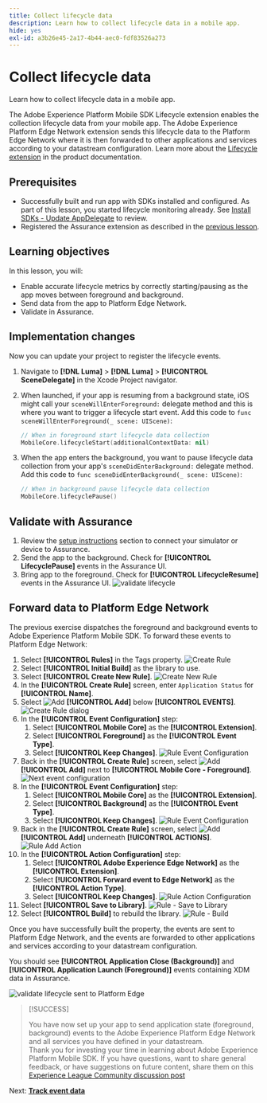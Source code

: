 ```yaml
---
title: Collect lifecycle data
description: Learn how to collect lifecycle data in a mobile app.
hide: yes
exl-id: a3b26e45-2a17-4b44-aec0-fdf83526a273
---
```

# Collect lifecycle data

Learn how to collect lifecycle data in a mobile app.

The Adobe Experience Platform Mobile SDK Lifecycle extension enables the collection  lifecycle data from your mobile app. The Adobe Experience Platform Edge Network extension sends this lifecycle data to the Platform Edge Network where it is then  forwarded to other applications and services according to your datastream configuration. Learn more about the [Lifecycle extension](https://developer.adobe.com/client-sdks/documentation/lifecycle-for-edge-network/) in the product documentation.


## Prerequisites

* Successfully built and run app with SDKs installed and configured. As part of this lesson, you started lifecycle monitoring already. See [Install SDKs - Update AppDelegate](install-sdks.md#update-appdelegate) to review.
* Registered the Assurance extension as described in the [previous lesson](install-sdks.md).

## Learning objectives

In this lesson, you will:

<!--
* Add lifecycle field group to the schema.
* -->
* Enable accurate lifecycle metrics by correctly starting/pausing as the app moves between foreground and background.
* Send data from the app to Platform Edge Network.
* Validate in Assurance.

<!--
## Add lifecycle field group to schema

The Consumer Experience Event field group you added in the [previous lesson](create-schema.md) already contains the lifecycle fields, so you can skip this step. If you don't use Consumer Experience Event field group in your own app, you can add the lifecycle fields by doing the following:

1. Navigate to the schema interface as described in the [previous lesson](create-schema.md).
1. Open the **Luma Mobile App Event Schema** schema and select **[!UICONTROL Add]** next to Field groups.
    ![select add](assets/lifecycle-add.png)
1. In the search bar, enter "lifecycle".
1. Select the checkbox next to **[!UICONTROL AEP Mobile Lifecycle Details]**.
1. Select **[!UICONTROL Add field groups]**.
    ![add field group](assets/lifecycle-lifecycle-field-group.png)
1. Select **[!UICONTROL Save]**.
    ![save](assets/lifecycle-lifecycle-save.png)
-->

## Implementation changes

Now you can update your project to register the lifecycle events.

1. Navigate to **[!DNL Luma]** > **[!DNL Luma]** > **[!UICONTROL SceneDelegate]** in the Xcode Project navigator.

1. When launched, if your app is resuming from a background state, iOS might call your `sceneWillEnterForeground:` delegate method and this is where you want to trigger a lifecycle start event. Add this code to `func sceneWillEnterForeground(_ scene: UIScene)`:
 
   ```swift
   // When in foreground start lifecycle data collection
   MobileCore.lifecycleStart(additionalContextData: nil)
   ```

1. When the app enters the background, you want to pause lifecycle data collection from your app's `sceneDidEnterBackground:` delegate method. Add this code to  `func sceneDidEnterBackground(_ scene: UIScene)`:

   ```swift
   // When in background pause lifecycle data collection
   MobileCore.lifecyclePause()
   ```

## Validate with Assurance

1. Review the [setup instructions](assurance.md#connecting-to-a-session) section to connect your simulator or device to Assurance.
1. Send the app to the background. Check for **[!UICONTROL LifecyclePause]** events in the Assurance UI.
1. Bring app to the foreground. Check for **[!UICONTROL LifecycleResume]** events in the Assurance UI.
![validate lifecycle](assets/lifecycle-lifecycle-assurance.png)


## Forward data to Platform Edge Network

The previous exercise dispatches the foreground and background events to Adobe Experience Platform Mobile SDK. To forward these events to Platform Edge Network:

1. Select **[!UICONTROL Rules]** in the Tags property.
   ![Create Rule](assets/rule-create.png)
1. Select **[!UICONTROL Initial Build]** as the library to use.
1. Select **[!UICONTROL Create New Rule]**.
   ![Create New Rule](assets/rules-create-new.png)
1. In the **[!UICONTROL Create Rule]** screen, enter `Application Status` for **[!UICONTROL Name]**.
1. Select ![Add](https://spectrum.adobe.com/static/icons/workflow_18/Smock_AddCircle_18_N.svg) **[!UICONTROL Add]** below **[!UICONTROL EVENTS]**.
   ![Create Rule dialog](assets/rule-create-name.png) 
1. In the **[!UICONTROL Event Configuration]** step:
   1. Select **[!UICONTROL Mobile Core]** as the **[!UICONTROL Extension]**.
   1. Select **[!UICONTROL Foreground]** as the **[!UICONTROL Event Type]**.
   1. Select **[!UICONTROL Keep Changes]**.
      ![Rule Event Configuration](assets/rule-event-configuration.png)
1. Back in the **[!UICONTROL Create Rule]** screen, select ![Add](https://spectrum.adobe.com/static/icons/workflow_18/Smock_AddCircle_18_N.svg) **[!UICONTROL Add]** next to **[!UICONTROL Mobile Core - Foreground]**.
   ![Next event configuration](assets/rule-event-configuration-next.png)
1. In the **[!UICONTROL Event Configuration]** step:
   1. Select **[!UICONTROL Mobile Core]** as the **[!UICONTROL Extension]**.
   1. Select **[!UICONTROL Background]** as the **[!UICONTROL Event Type]**.
   1. Select **[!UICONTROL Keep Changes]**.
      ![Rule Event Configuration](assets/rule-event-configuration-background.png)
1. Back in the **[!UICONTROL Create Rule]** screen, select ![Add](https://spectrum.adobe.com/static/icons/workflow_18/Smock_AddCircle_18_N.svg) **[!UICONTROL Add]** underneath **[!UICONTROL ACTIONS]**.
   ![Rule Add Action](assets/rule-action-button.png)
1. In the **[!UICONTROL Action Configuration]** step:
   1. Select **[!UICONTROL Adobe Experience Edge Network]** as the **[!UICONTROL Extension]**.
   1. Select **[!UICONTROL Forward event to Edge Network]** as the **[!UICONTROL Action Type]**.
   1. Select **[!UICONTROL Keep Changes]**.
      ![Rule Action Configuration](assets/rule-action-configuration.png)
1. Select **[!UICONTROL Save to Library]**.
   ![Rule - Save to Library](assets/rule-save-to-library.png)
1. Select **[!UICONTROL Build]** to rebuild the library.
   ![Rule - Build](assets/rule-build.png)

Once you have successfully built the property, the events are sent to Platform Edge Network, and the events are forwarded to other applications and services according to your datastream configuration.

You should see **[!UICONTROL Application Close (Background)]** and **[!UICONTROL Application Launch (Foreground)]** events containing XDM data in Assurance.

![validate lifecycle sent to Platform Edge](assets/lifecycle-edge-assurance.png)

>[!SUCCESS]
>
>You have now set up your app to send application state (foreground, background) events to the Adobe Experience Platform Edge Network and all services you have defined in your datastream.<br>Thank you for investing your time in learning about Adobe Experience Platform Mobile SDK. If you have questions, want to share general feedback, or have suggestions on future content, share them on this [Experience League Community discussion post](https://experienceleaguecommunities.adobe.com/t5/adobe-experience-platform-launch/tutorial-discussion-implement-adobe-experience-cloud-in-mobile/td-p/443796)

Next: **[Track event data](events.md)**

